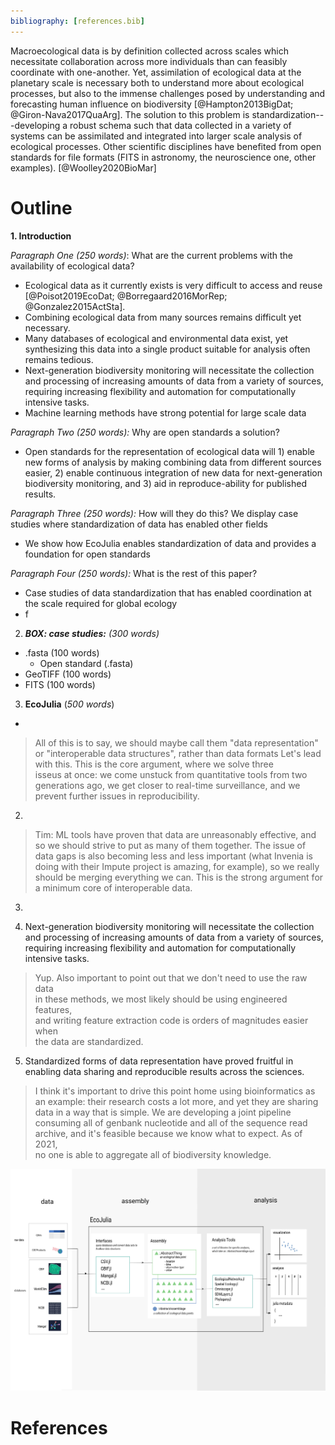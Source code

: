 ```yaml
---
bibliography: [references.bib]
---
```

Macroecological data is by definition collected across scales which necessitate collaboration across more individuals than can feasibly coordinate with one-another. Yet, assimilation of ecological data at the planetary scale is necessary both to understand more about ecological processes, but also to the immense challenges posed by understanding and forecasting human influence on biodiversity [@Hampton2013BigDat; @Giron-Nava2017QuaArg]. The solution to this problem is standardization---developing a robust schema such that data collected in a variety of systems can be assimilated and integrated into larger scale analysis of ecological processes. Other scientific disciplines have benefited from open standards for file formats (FITS in astronomy, the neuroscience one, other examples). [@Woolley2020BioMar]


# Outline

**1. Introduction**

_Paragraph One (250 words)_: What are the current problems with the availability of ecological data?
   - Ecological data as it currently exists is very difficult to access and reuse  [@Poisot2019EcoDat; @Borregaard2016MorRep; @Gonzalez2015ActSta].
   - Combining ecological data from many sources remains difficult yet necessary.
   - Many databases of ecological and environmental data exist, yet synthesizing this data into a single product suitable for analysis often remains tedious.
   - Next-generation biodiversity monitoring will necessitate the collection and processing of increasing amounts of data from a variety of sources, requiring increasing flexibility and automation for computationally intensive tasks.
   - Machine learning methods have strong potential for large scale data


_Paragraph Two (250 words):_ Why are open standards a solution?
- Open standards for the representation of ecological data will 1) enable new forms of analysis by making combining data from different sources easier, 2) enable continuous integration of new data for next-generation biodiversity monitoring, and 3) aid in reproduce-ability for published results.

_Paragraph Three (250 words):_ How will they do this? We display case studies where standardization of data has enabled other fields
- We show how EcoJulia enables standardization of data and provides a foundation for open standards

_Paragraph Four (250 words):_ What is the rest of this paper?
- Case studies of data standardization that has enabled coordination
at the scale required for global ecology
- f

2. _**BOX: case studies:** (300 words)_
- .fasta (100 words)
   - Open standard (.fasta)
- GeoTIFF (100 words)
- FITS (100 words)

3. **EcoJulia** (_500 words_)
-




> All of this is to say, we should maybe call them "data representation"  
or "interoperable data structures", rather than data formats
> Let's lead with this. This is the core argument, where we solve three  
isseus at once: we come unstuck from quantitative tools from two  
generations ago, we get closer to real-time surveillance, and we  
prevent further issues in reproducibility.



2.
> Tim:
> ML tools have proven that data are unreasonably  effective, and so we should strive to put as many of them together. The issue of data gaps is also becoming less and less important (what Invenia is doing with their Impute project is amazing, for example), so we really should be merging everything we can. This is the strong argument for a minimum core of interoperable data.

3.

4. Next-generation biodiversity monitoring will necessitate the collection and processing of increasing amounts of data from a variety of sources, requiring increasing flexibility and automation for computationally intensive tasks.

> Yup. Also important to point out that we don't need to use the raw data  
in these methods, we most likely should be using engineered features,  
and writing feature extraction code is orders of magnitudes easier when  
the data are standardized.


5. Standardized forms of data representation have proved fruitful in  
   enabling data sharing and reproducible results across the sciences.

> I think it's important to drive this point home using bioinformatics as  
an example: their research costs a lot more, and yet they are sharing  
data in a way that is simple. We are developing a joint pipeline  
consuming all of genbank nucleotide and all of the sequence read  
archive, and it's feasible because we know what to expect. As of 2021,  
no one is able to aggregate all of biodiversity knowledge.

![the caption](./figures/concept.png)


# References
